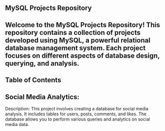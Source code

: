 MySQL Projects Repository
-------------------------
Welcome to the MySQL Projects Repository! This repository contains a collection of projects developed using MySQL, a powerful relational database management system. Each project focuses on different aspects of database design, querying, and analysis.
------------------------------------------------------------------
Table of Contents
-----------------
Social Media Analytics:
----------------------
Description: This project involves creating a database for social media analysis. It includes tables for users, posts, comments, and likes. The database allows you to perform various queries and analytics on social media data.

